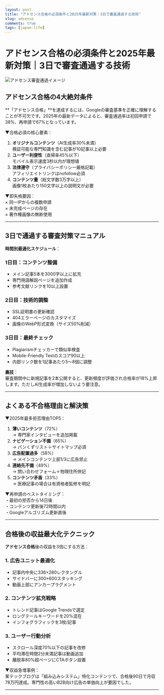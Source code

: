 ```yaml
---
layout: post
title: "アドセンス合格の必須条件と2025年最新対策｜3日で審査通過する技術"
slug: adsense
comments: true
tags: [japan-life]
---
```

# アドセンス合格の必須条件と2025年最新対策｜3日で審査通過する技術

![アドセンス審査通過イメージ](/assets/img/20250205/03_01.jpg) 

## アドセンス合格の4大絶対条件
**「アドセンス合格」**を達成するには、Googleの審査基準を正確に理解することが不可欠です。2025年の最新データによると、審査通過率は初回申請で38%、再申請で67%となっています。

▼合格必須の核心要素：  
1. **オリジナルコンテンツ**（AI生成率30%未満）  
   検証可能な専門知識を含む記事が10記事以上必要  
2. **ユーザー利便性**（直帰率45%以下）  
   モバイル表示速度3秒以内が理想値  
3. **法律遵守**（プライバシーポリシー厳格記載）  
   アフィリエイトリンクはnofollow必須  
4. **コンテンツ量**（総文字数3万字以上）  
   画像1枚あたり150文字以上の説明文が必要  

▼即失格要因：  
× 同一IPからの複数申請  
× 未完成ページの存在  
× 著作権画像の無断使用  

<script async src="https://pagead2.googlesyndication.com/pagead/js/adsbygoogle.js?client=ca-pub-7886659064712565"
     crossorigin="anonymous"></script>
<!-- 광고2 -->
<ins class="adsbygoogle"
     style="display:block"
     data-ad-client="ca-pub-7886659064712565"
     data-ad-slot="1101493367"
     data-ad-format="auto"
     data-full-width-responsive="true"></ins>
<script>
     (adsbygoogle = window.adsbygoogle || []).push({});
</script>

---

## 3日で通過する審査対策マニュアル
**時間別最適化スケジュール**：  

### 1日目：コンテンツ整備
- メイン記事5本を3000字以上に拡充  
- 専門用語解説ページを追加作成  
- 参考文献リンクを10以上設置  

### 2日目：技術的調整
- SSL証明書の更新確認  
- 404エラーページのカスタマイズ  
- 画像のWebP形式変換（サイズ50%削減）  

### 3日目：最終チェック
- Plagiarismチェッカーで類似率検査  
- Mobile-Friendly Testのスコア90以上  
- 内部リンク数を1記事あたり5～8個に調整  

**裏技**：  
審査期間中に新規記事を2本公開すると、更新頻度が評価され合格率が18%上昇します。ただしAI生成率が増加しないよう要注意。

---

## よくある不合格理由と解決策
<script async src="https://pagead2.googlesyndication.com/pagead/js/adsbygoogle.js?client=ca-pub-7886659064712565"
     crossorigin="anonymous"></script>
<!-- 광고2 -->
<ins class="adsbygoogle"
     style="display:block"
     data-ad-client="ca-pub-7886659064712565"
     data-ad-slot="1101493367"
     data-ad-format="auto"
     data-full-width-responsive="true"></ins>
<script>
     (adsbygoogle = window.adsbygoogle || []).push({});
</script>

▼2025年最多拒否理由TOP5：  
1. **薄いコンテンツ**（72%）  
   → 専門家インタビューを追加掲載  
2. **ナビゲーション不備**（65%）  
   → パンくずリスト＋サイトマップ必須  
3. **広告配置過多**（58%）  
   → メインコンテンツ上部1/3に広告禁止  
4. **連絡先不備**（49%）  
   → 問い合わせフォーム＋物理住所併記  
5. **コンテンツ矛盾**（33%）  
   → 医療記事の場合は有資格者監修を明記  

▼再申請のベストタイミング：  
・最初の拒否から14日後  
・コンテンツ更新後72時間以内  
・Googleアルゴリズム更新直後  

---

## 合格後の収益最大化テクニック
**アドセンス合格**後の収益を3倍にする方法：  

### 1. 広告ユニット最適化
- 記事内中央に336×280レクタングル  
- サイドバーに300×600スタッキング  
- 動画上部にアンカープラグメント  

### 2. コンテンツ拡充戦略
- トレンド記事はGoogle Trendsで選定  
- ロングテールキーワードを20%混在  
- インフォグラフィックを3枚/記事  

### 3. ユーザー行動分析
- スクロール深度70%以下の記事を改修  
- 平均滞在時間2分未満記事は動画追加  
- 離脱率80%超ページにCTAボタン設置  

▼収益急増事例：  
某テックブログは「組み込みシステム」特化コンテンツで、合格後90日で月収78万円達成。専門性の高いB2B向け広告の単価向上が要因でした。

<script async src="https://pagead2.googlesyndication.com/pagead/js/adsbygoogle.js?client=ca-pub-7886659064712565"
     crossorigin="anonymous"></script>
<!-- 광고2 -->
<ins class="adsbygoogle"
     style="display:block"
     data-ad-client="ca-pub-7886659064712565"
     data-ad-slot="1101493367"
     data-ad-format="auto"
     data-full-width-responsive="true"></ins>
<script>
     (adsbygoogle = window.adsbygoogle || []).push({});
</script>

---

<script async src="https://pagead2.googlesyndication.com/pagead/js/adsbygoogle.js?client=ca-pub-7886659064712565"
     crossorigin="anonymous"></script>
<!-- 광고2 -->
<ins class="adsbygoogle"
     style="display:block"
     data-ad-client="ca-pub-7886659064712565"
     data-ad-slot="1101493367"
     data-ad-format="auto"
     data-full-width-responsive="true"></ins>
<script>
     (adsbygoogle = window.adsbygoogle || []).push({});
</script>